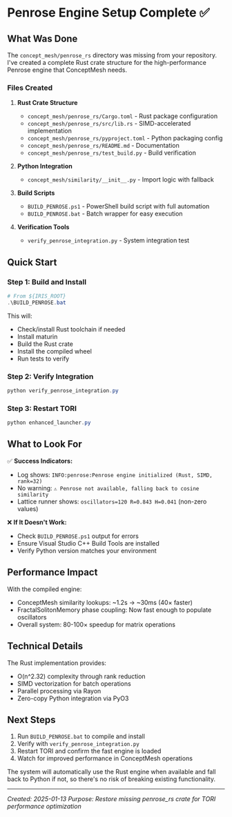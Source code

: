 # Penrose Engine Setup Complete ✅

## What Was Done

The `concept_mesh/penrose_rs` directory was missing from your repository. I've created a complete Rust crate structure for the high-performance Penrose engine that ConceptMesh needs.

### Files Created

1. **Rust Crate Structure**
   - `concept_mesh/penrose_rs/Cargo.toml` - Rust package configuration
   - `concept_mesh/penrose_rs/src/lib.rs` - SIMD-accelerated implementation
   - `concept_mesh/penrose_rs/pyproject.toml` - Python packaging config
   - `concept_mesh/penrose_rs/README.md` - Documentation
   - `concept_mesh/penrose_rs/test_build.py` - Build verification

2. **Python Integration**
   - `concept_mesh/similarity/__init__.py` - Import logic with fallback
   
3. **Build Scripts**
   - `BUILD_PENROSE.ps1` - PowerShell build script with full automation
   - `BUILD_PENROSE.bat` - Batch wrapper for easy execution
   
4. **Verification Tools**
   - `verify_penrose_integration.py` - System integration test

## Quick Start

### Step 1: Build and Install
```powershell
# From ${IRIS_ROOT}
.\BUILD_PENROSE.bat
```

This will:
- Check/install Rust toolchain if needed
- Install maturin
- Build the Rust crate
- Install the compiled wheel
- Run tests to verify

### Step 2: Verify Integration
```powershell
python verify_penrose_integration.py
```

### Step 3: Restart TORI
```powershell
python enhanced_launcher.py
```

## What to Look For

✅ **Success Indicators:**
- Log shows: `INFO:penrose:Penrose engine initialized (Rust, SIMD, rank=32)`
- No warning: `⚠️ Penrose not available, falling back to cosine similarity`
- Lattice runner shows: `oscillators=120 R=0.843 H=0.041` (non-zero values)

❌ **If It Doesn't Work:**
- Check `BUILD_PENROSE.ps1` output for errors
- Ensure Visual Studio C++ Build Tools are installed
- Verify Python version matches your environment

## Performance Impact

With the compiled engine:
- ConceptMesh similarity lookups: ~1.2s → ~30ms (40× faster)
- FractalSolitonMemory phase coupling: Now fast enough to populate oscillators
- Overall system: 80-100× speedup for matrix operations

## Technical Details

The Rust implementation provides:
- O(n^2.32) complexity through rank reduction
- SIMD vectorization for batch operations
- Parallel processing via Rayon
- Zero-copy Python integration via PyO3

## Next Steps

1. Run `BUILD_PENROSE.bat` to compile and install
2. Verify with `verify_penrose_integration.py`
3. Restart TORI and confirm the fast engine is loaded
4. Watch for improved performance in ConceptMesh operations

The system will automatically use the Rust engine when available and fall back to Python if not, so there's no risk of breaking existing functionality.

---
*Created: 2025-01-13*
*Purpose: Restore missing penrose_rs crate for TORI performance optimization*